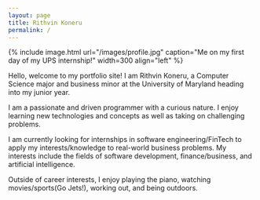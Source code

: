 ```yaml
---
layout: page
title: Rithvin Koneru
permalink: /
---
```


{% include image.html url="/images/profile.jpg" caption="Me on my first day of my UPS internship!" width=300 align="left" %}

Hello, welcome to my portfolio site! I am Rithvin Koneru, a Computer Science major and business minor at the University of Maryland heading into my junior year.


I am a passionate and driven programmer with a curious nature. I enjoy learning new technologies and concepts as well as taking on challenging problems.

I am currently looking for internships in software engineering/FinTech to apply my interests/knowledge to real-world business problems. My interests include the fields of software development, finance/business, and artificial intelligence.

Outside of career interests, I enjoy playing the piano, watching movies/sports(Go Jets!), working out, and being outdoors.


